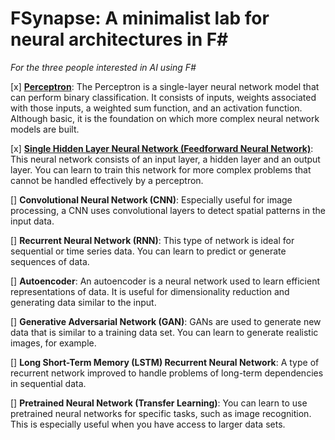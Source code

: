 # FSynapse: A minimalist lab for neural architectures in F#
_For the three people interested in AI using F#_

[x] **[Perceptron](https://github.com/jonas1ara/FSynapse/blob/main/src/Simple-perceptron.fsx)**: The Perceptron is a single-layer neural network model that can perform binary classification. It consists of inputs, weights associated with those inputs, a weighted sum function, and an activation function. Although basic, it is the foundation on which more complex neural network models are built.

[x] **[Single Hidden Layer Neural Network (Feedforward Neural Network)](https://github.com/jonas1ara/FSynapse/blob/main/src/Feedforward.fsx)**: This neural network consists of an input layer, a hidden layer and an output layer. You can learn to train this network for more complex problems that cannot be handled effectively by a perceptron.

[] **Convolutional Neural Network (CNN)**: Especially useful for image processing, a CNN uses convolutional layers to detect spatial patterns in the input data.

[] **Recurrent Neural Network (RNN)**: This type of network is ideal for sequential or time series data. You can learn to predict or generate sequences of data.

[] **Autoencoder**: An autoencoder is a neural network used to learn efficient representations of data. It is useful for dimensionality reduction and generating data similar to the input.

[] **Generative Adversarial Network (GAN)**: GANs are used to generate new data that is similar to a training data set. You can learn to generate realistic images, for example.

[] **Long Short-Term Memory (LSTM) Recurrent Neural Network**: A type of recurrent network improved to handle problems of long-term dependencies in sequential data.

[] **Pretrained Neural Network (Transfer Learning)**: You can learn to use pretrained neural networks for specific tasks, such as image recognition. This is especially useful when you have access to larger data sets.
